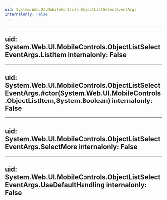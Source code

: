 ```yaml
---
uid: System.Web.UI.MobileControls.ObjectListSelectEventArgs
internalonly: False
---
```


---
uid: System.Web.UI.MobileControls.ObjectListSelectEventArgs.ListItem
internalonly: False
---

---
uid: System.Web.UI.MobileControls.ObjectListSelectEventArgs.#ctor(System.Web.UI.MobileControls.ObjectListItem,System.Boolean)
internalonly: False
---

---
uid: System.Web.UI.MobileControls.ObjectListSelectEventArgs.SelectMore
internalonly: False
---

---
uid: System.Web.UI.MobileControls.ObjectListSelectEventArgs.UseDefaultHandling
internalonly: False
---
